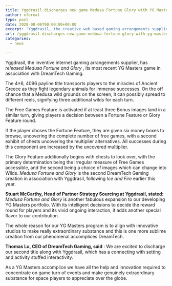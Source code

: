```yaml
---
title: Yggdrasil discharges new game Medusa Fortune Glory with YG Masters accomplice DreamTech Gaming
author: xforeal 
type: post
date: 2020-08-06T00:00:00+00:00
excerpt: 'Yggdrasil, the creative web based gaming arrangements supplier, has discharged Medusa Fortune and Glory, its most recent YG Masters game in organization with DreamTech Gaming '
url: /yggdrasil-discharges-new-game-medusa-fortune-glory-with-yg-masters-accomplice-dreamtech-gaming/
categories:
  - news

---
```

Yggdrasil, the inventive internet gaming arrangements supplier, has _released Medusa Fortune and Glory_ , its most recent YG Masters game in association with DreamTech Gaming. 

The 4&#215;6, 4096 payline title transports players to the miracles of Ancient Greece as they fight legendary animals for immense successes. On the off chance that a Medusa wild grounds on the screen, it can possibly spread to different reels, signifying three additional wilds for each turn. 

The Free Games Feature is activated if at least three Bonus images land in a similar turn, giving players a decision between a Fortune Feature or Glory Feature round. 

If the player choses the Fortune Feature, they are given six money boxes to browse, uncovering the complete number of free games, with a second exhibit of chests uncovering the multiplier alternatives. All successes during this component are increased by the uncovered multiplier. 

The Glory Feature additionally begins with chests to look over, with the primary determination being the irregular measure of Free Games accessible, and the second being a choice of images which can change into Wilds. _Medusa Fortune and Glory_ is the second DreamTech Gaming creation in association with Yggdrasil, following _Ice and Fire_ earlier this year. 

**Stuart McCarthy, Head of Partner Strategy Sourcing at Yggdrasil, stated:** _Medusa Fortune and Glory_ is another fabulous expansion to our developing YG Masters portfolio. With its intelligent decisions to decide the reward round for players and its vivid ongoing interaction, it adds another special flavor to our contribution. 

The whole reason for our YG Masters program is to align with innovative studios to make really extraordinary substance and this is one more sublime creation from our phenomenal accomplices DreamTech. 

**Thomas Lu, CEO of DreamTech Gaming, said** : We are excited to discharge our second title along with Yggdrasil, which has a connecting with setting and activity stuffed interactivity. 

As a YG Masters accomplice we have all the help and innovation required to concentrate on game turn of events and make genuinely extraordinary substance for space players to appreciate over the globe.
